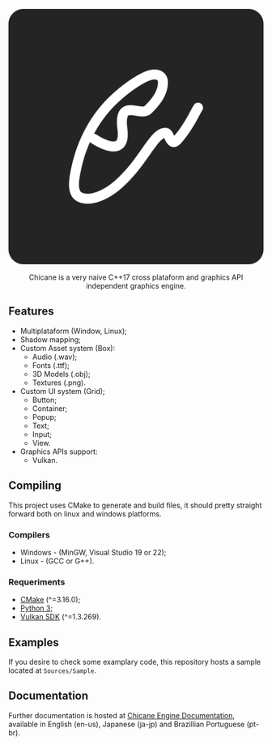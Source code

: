 <p align="center">
    <img src="https://raw.githubusercontent.com/pepeien/chicane/master/.github/Images/Logo.svg" alt="Chicane logo" />
</p>

<p align="center">
    <span>Chicane is a very naive C++17 cross plataform and graphics API independent graphics engine.</span>
</p>

## Features

- Multiplataform (Window, Linux);
- Shadow mapping;
- Custom Asset system (Box): 
    - Audio (.wav);
    - Fonts (.ttf);
    - 3D Models (.obj);
    - Textures (.png).
- Custom UI system (Grid);
    - Button;
    - Container;
    - Popup;
    - Text;
    - Input;
    - View.
- Graphics APIs support:
    - Vulkan.

## Compiling
This project uses CMake to generate and build files, it should pretty straight forward both on linux and windows platforms.

### Compilers

- Windows - (MinGW, Visual Studio 19 or 22);
- Linux - (GCC or G++).

### Requeriments

- [CMake](https://cmake.org/download) (^=3.16.0);
- [Python 3](https://www.python.org/downloads/);
- [Vulkan SDK](https://www.lunarg.com/vulkan-sdk/) (^=1.3.269).

## Examples
If you desire to check some examplary code, this repository hosts a sample located at `Sources/Sample`.

## Documentation
Further documentation is hosted at [Chicane Engine Documentation](https://chicane.erickfrederick.com), available in English (en-us), Japanese (ja-jp) and Brazillian Portuguese (pt-br).
